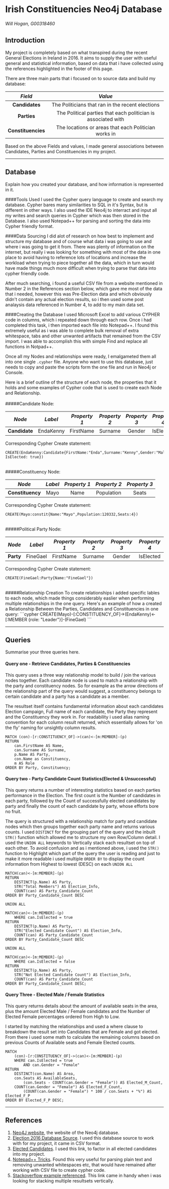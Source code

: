 # Irish Constituencies Neo4j Database
###### Will Hogan, G00318460

## Introduction
My project is completely based on what transpired during the recent General Elections in Ireland in 2016. It aims to supply the user with useful general and statistical information, based on data that i have collected using the references highlighted in the footer of this page. 

There are three main parts that i focused on to source data and build my database:

|  *Field*   | *Value*  |
|:--------:|:-------------------------------------------:|
| **Candidates**     	| The Politicians that ran in the recent elections |
| **Parties**        	| The Political parties that each politician is associated with |
| **Constituencies** 	| The locations or areas that each Politician works in |

Based on the above Fields and values, I made general associations between Candidates, Parties and Constituencies in my project. 


---

## Database
Explain how you created your database, and how information is represented in it.

####Tools Used
I used the Cypher query language to create and search my database. Cypher bares many similarities to SQL in it's Syntax, but is different in other ways. I also used the IDE Neo4j to interract and input all my writes and search queries in Cypher which was then stored in the Database. I also used Notepad++ for parsing and sorting the data into Cypher friendly format. 

####Data Sourcing
I did alot of research on how best to implement and structure my database and of course what data i was going to use and where i was going to get it from. There was plenty of information on the internet, but really i was looking for something with most of the data in one place to avoid having to reference lots of locations and increase the workload when trying to piece together all the data, which in turn would have made things much more difficult when trying to parse that data into cypher friendly code. 

After much searching, i found a useful CSV file from a website mentioned in Number 2 in the References section below, which gave me most of the data that i needed, however this was Pre-Election data and which obviously didn't contain any actual election results, so i then used some post analaysis data referenced in Number 4, to add to my main data set. 

####Creating the Database
I used Microsoft Excel to add various CYPHER code in columns, which i repeated down through each row. Once i had completed this task, i then imported each file into Notepad++. I found this extremely useful as i was able to complete bulk removal of extra whitespace, tabs and other unwanted artifacts that remained from the CSV import. I was able to accomplish this with simple Find and replace all functions in Notpad++.

Once all my Nodes and relationships were ready, I emalgameted them all into one single ```.cypher``` file. Anyone who want to use this database, just needs to copy and paste the scripts form the one file and run in Neo4j or Console. 

Here is a brief outline of the structure of each node, the properties that it holds and some examples of Cypher code that is used to create each Node and Relationship.
<br><br>
#####Candidate Node:

|  *Node*   | *Label* | *Property 1*  | *Property 2* | *Property 3* | *Property 4* |
|:--------:|:------:|:-------:|:-----------:|:----------:|:---------:|
| **Candidate**| EndaKenny | FirstName | Surname | Gender | IsElected |

Corresponding Cypher Create statement:

```cypher
CREATE(EndaKenny:Candidate{FirstName:"Enda",Surname:"Kenny",Gender:"Male", IsElected: true})
```
<br>
#####Constituency Node:

|  *Node*   | *Label* | *Property 1*  | *Property 2* | *Property 3* |
|:--------:|:------:|:-------:|:-----------:|:----------:|
| **Constituency**| Mayo | Name | Population | Seats |

Corresponding Cypher Create statement:

```cypher
CREATE(Mayo:constit{Name:"Mayo",Population:120332,Seats:4})
```
<br>
#####Political Party Node:

|  *Node*   | *Label* | *Property 1*  | *Property 2* | *Property 3* | *Property 4* |
|:--------:|:------:|:-------:|:-----------:|:----------:|:---------:|
| **Party**| FineGael | FirstName | Surname | Gender | IsElected |

Corresponding Cypher Create statement:

```cypher
CREATE(FineGael:Party{Name:"FineGael"})
```
<br>
#####Relationship Creation
To create relationships i added specific lables to each node, which made things considerably easlier when performing multiple relationships in the one query. 
Here's an example of how a created a Relationship Between the Parties, Candidates and Constituencies in one query:
```cypher
CREATE(Mayo)-[:CONSTITUENCY_OF]->(EndaKenny)<-[:MEMBER {role: "Leader"}]-(FineGael)
```

---

## Queries
Summarise your three queries here.


#### Query one - Retrieve Candidates, Parties & Constituencies
This query uses a three way relationship model to build / join the various nodes together. Each candidate node is used to match 
a relationship with the party and constituency nodes. So for example as the arrow directions of the 
relationship part of the query would suggest, a constituency belongs to certain candidate and a party has a candidate as a member. 

The resultset itself contains fundamental information about each candidates Election campaign, Full name of each candidate, 
the Party they represent and the Constituency they work in. For readability i used alias naming convention for each column result returned,
which essentially allows for 'on the fly' naming for unsightly column results. 

```cypher
MATCH (con)-[r:CONSTITUENCY_OF]->(can)<-[m:MEMBER]-(p)
RETURN 
	can.FirstName AS Name, 
	can.Surname AS Surname, 
	p.Name AS Party, 
	con.Name as Constituency, 
	m AS Role
ORDER BY Party, Constituency;
```

#### Query two - Party Candidate Count Statistics(Elected & Unsuccessful)
This query returns a number of interesting statistics based on each parties performance
in the Election. The first count is the Number of candidates in each party, followed by the Count of successfully elected candidates by party and
finally the count of each candidate by party, whose efforts bore no fruit.

The query is structured with a relationship match for party and candidate nodes
which then groups together each party name and returns various counts. I used ```DISTINCT``` for the grouping part of the query
and the inbuilt ```STR()``` function which allowed me to structure my own Row/Column detail. 
I used the ```UNION ALL``` keywords to Vertically stack each resultset on top of each other. To avoid confusion and as i mentioned above, 
i used the ```STR()``` function to Highlight which part of the query the user is reading and just to make it more readable i used multiple ```ORDER BY``` 
to display the count information from Highest to lowest (DESC) on each ```UNION ALL``` 

```cypher
MATCH(can)<-[m:MEMBER]-(p)
RETURN 
	DISTINCT(p.Name) AS Party, 
	STR("Total Members") AS Election_Info, 
	COUNT(can) AS Party_Candidate_Count
ORDER BY Party_Candidate_Count DESC

UNION ALL

MATCH(can)<-[m:MEMBER]-(p)
	WHERE can.IsElected = true
RETURN 
	DISTINCT(p.Name) AS Party, 
	STR("Elected Candidate Count") AS Election_Info,
	COUNT(can) AS Party_Candidate_Count 
ORDER BY Party_Candidate_Count DESC

UNION ALL

MATCH(can)<-[m:MEMBER]-(p)
	WHERE can.IsElected = false
RETURN 
	DISTINCT(p.Name) AS Party, 
	STR("Not Elected Candidate Count") AS Election_Info,
	COUNT(can) AS Party_Candidate_Count
ORDER BY Party_Candidate_Count DESC;
```

#### Query Three - Elected Male / Female Statistics
This query returns details about the amount of available seats in the area, plus the amount Elected 
Male / Female candidates and the Number of Elected Female percentages ordered from High to Low. 

I started by matching the relationships and used a where clause to breakdown the result set into Candidates that are Female and 
got elected. From there i used some math to calculate the remaining columns based on previous Counts of Available seats and Female Elected counts. 
```cypher
MATCH
	(con)-[r:CONSTITUENCY_OF]->(can)<-[m:MEMBER]-(p)
	WHERE can.IsElected = true 
		AND can.Gender = "Female"
RETURN 
	DISTINCT(con.Name) AS Area, 
	con.Seats AS AvailableSeats, 
        (con.Seats - COUNT(can.Gender = "Female")) AS Elected_M_Count,
	COUNT(can.Gender = "Female") AS Elected_F_Count,
        (COUNT(can.Gender = "Female") * 100 / con.Seats + "%") AS Elected_F_P
ORDER BY Elected_F_P DESC;
```

---

## References
1. [Neo4J website](http://neo4j.com/), the website of the Neo4j database.
2. [Election 2016 Database Source](http://irish-elections.storyful.com/). I used this database source to work with for my project, it came in CSV format.
3. [Elected Candidates](http://www.rte.ie/news/election-2016/parties/fianna-fail/). I used this link, to factor in all elected candidates into my project. 
4. [Notepad++ Tricks](http://a4apphack.com/featured/tricks-with-notepad). Found this very useful for parsing plain text and removing unwanted
whitespaces etc, that would have remained after working with CSV file to create cypher code. 
5. [Stackoverflow example referenced](http://stackoverflow.com/questions/22616786/neo4j-cypher-stacking-results-with-union-and-with). This link came in handy when i was looking for stacking multiple resultsets vertically. 
